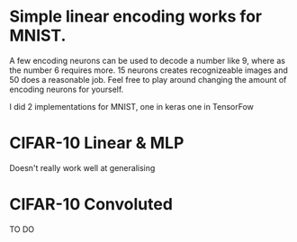 # Simple linear encoding works for MNIST. 
A few encoding neurons can be used to decode a number like 9, where as the number 6 requires more.
15 neurons creates recognizeable images and 50 does a reasonable job. 
Feel free to play around changing the amount of encoding neurons for yourself.

I did 2 implementations for MNIST, one in keras one in TensorFow

# CIFAR-10 Linear & MLP
Doesn't really work well at generalising 

# CIFAR-10 Convoluted
TO DO